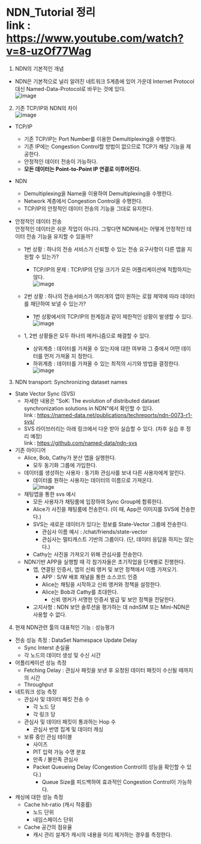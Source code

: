 NDN_Tutorial 정리   
link : https://www.youtube.com/watch?v=8-uzOf77Wag
==================================================
1. NDN의 기본적인 개념
- NDN은 기본적으로 널리 알려진 네트워크 5계층에 있어 가운데 Internet Protocol 대신 Named-Data-Protocol로 바꾸는 것에 있다.   
![image](https://user-images.githubusercontent.com/110087545/235481669-406c8a07-d354-4095-b87b-19ac5f89e34c.png)
2. 기존 TCP/IP와 NDN의 차이   
![image](https://user-images.githubusercontent.com/110087545/235824932-f71d45f8-2061-4f5f-a223-46464445546e.png)   
- TCP/IP
    + 기존 TCP/IP는 Port Number를 이용한 Demultiplexing을 수행했다.
    + 기존 IP에는 Congestion Control할 방법이 없으므로 TCP가 해당 기능을 제공한다.
    + 안정적인 데이터 전송이 가능하다.
    + <b>모든 데이터는 Point-to-Point IP 연결로 이루어진다.</b>
- NDN
    + Demultiplexing을 Name을 이용하여 Demultiplexing을 수행한다.
    + Network 계층에서 Congestion Control을 수행한다.
    + TCP/IP의 안정적인 데이터 전송의 기능을 그대로 유지한다.
   
- 안정적인 데이터 전송   
    안정적인 데이터은 쉬운 작업이 아니다. 그렇다면 NDN에서는 어떻게 안정적인 데이터 전송 기능을 유지할 수 있을까?   
    + 1번 상황 : 하나의 전송 서비스가 신뢰할 수 있는 전송 요구사항이 다른 앱을 지원할 수 있는가?
        + TCP/IP의 문제 : TCP/IP의 단일 크기가 모든 어플리케이션에 적합하지는 않다.   
    ![image](https://user-images.githubusercontent.com/110087545/235827152-8f797540-e619-4ac7-9ea7-0d9135eb1619.png)
    + 2번 상황 : 하나의 전송서비스가 여러개의 앱이 원하는 로컬 제약에 따라 데이터를 재단하여 보낼 수 있는가?
        + 1번 상황에서의 TCP/IP의 한계점과 같이 제한적인 상황이 발생할 수 있다.
    ![image](https://user-images.githubusercontent.com/110087545/235827396-4469cd65-6532-4534-9e87-5dd01089542e.png)

    + 1, 2번 상황들은 모두 하나의 메커니즘으로 해결할 수 있다.
        + 상위계층 : 데이터를 가져올 수 있는지에 대한 여부와 그 중에서 어떤 데이터를 먼저 가져올 지 정한다.
        + 하위계층 : 데이터를 가져올 수 있는 최적의 시기와 방법을 결정한다.   
![image](https://user-images.githubusercontent.com/110087545/235827830-55011fd4-258b-4113-904e-6e9ec554f065.png)   
3. NDN transport: Synchronizing dataset names
- State Vector Sync (SVS)
    + 자세한 내용은 "SoK: The evolution of distributed dataset synchronization solutions in NDN"에서 확인할 수 있다.   
    link : https://named-data.net/publications/techreports/ndn-0073-r1-svs/
    + SVS 라이브러리는 아래 링크에서 다운 받아 실습할 수 있다. (차후 실습 후 정리 예정)   
    link : https://github.com/named-data/ndn-svs
- 기존 아이디어
    + Alice, Bob, Cathy가 분산 앱을 실행한다.
        * 모두 동기화 그룹에 가입한다.
    + 데이터를 생성하는 사용자 : 동기화 관심사를 보내 다른 사용자에게 알린다.
        * 데이터를 원하는 사용자는 데이터의 이름으로 가져온다.   
        ![image](https://user-images.githubusercontent.com/110087545/235828877-8226fb10-459b-4089-8d56-73397c79342e.png)
    + 채팅앱을 통한 svs 예시
        * 모든 사용자가 채팅룸에 입장하여 Sync Group에 합류한다.
        * Alice가 사진을 채팅룸에 전송한다. (이 때, App은 이미지를 SVS에 전송한다.)
        * SVS는 새로운 데이터가 있다는 정보를 State-Vector 그룹에 전송한다.
            - 관심사 이름 예시 : /chat/friends/state-vector
            - 관심사는 멀티캐스트 기반의 그룹이다. (단, 데이터 응답을 하지는 않는다.)
        * Cathy는 사진을 가져오기 위해 관심사를 전송한다.
    + NDN기반 APP을 실행할 때 각 참가자들은 초기작업을 단계별로 진행한다.
        - 앱, 연결된 인증서, 앱의 신뢰 앵커 및 보안 정책에서 이름 가져오기.
            - APP : S/W 배포 채널을 통한 소스코드 인증
            - Alice는 채팅을 시작하고 신뢰 앵커와 정책을 설정한다.
            - Alice는 Bob과 Cathy를 초대한다.
                - 신뢰 앵커가 서명한 인증서 발급 및 보안 정책을 전달한다.
        - 고지사항 : NDN 보안 솔루션을 평가하는 데 ndnSIM 또는 Mini-NDN은 사용할 수 없다.

4. 현재 NDN관련 툴의 대표적인 기능 : 성능평가
- 전송 성능 측정 : DataSet Namespace Update Delay
    + Sync Interst 손실율
    + 각 노드의 데이터 생성 및 수신 시간
- 어플리케이션 성능 측정
    + Fetching Delay : 관심사 패킷을 보낸 후 요청된 데이터 패킷이 수신될 때까지의 시간
    + Throughput
- 네트워크 성능 측정
    + 관심사 및 데이터 패킷 전송 수
        + 각 노드 당
        + 각 링크 당
    + 관심사 및 데이터 패킷이 통과하는 Hop 수
        + 관심사 반영 집계 및 데이터 캐싱
    + 보류 중인 관심 테이블
        + 사이즈
        + PIT 입력 가능 수명 분포
        + 만족 / 불만족 관심사
        + Packet Queueing Delay (Congestion Control의 성능을 확인할 수 있다.)
            + Queue Size를 피드백하여 효과적인 Congestion Control이 가능하다.
- 캐싱에 대한 성능 측정
    + Cache hit-ratio (캐시 적중률)
        + 노드 단위
        + 네임스페이스 단위
    + Cache 공간의 점유율
        + 캐시 관리 설계가 캐시의 내용을 미리 제거하는 경우를 측정한다.